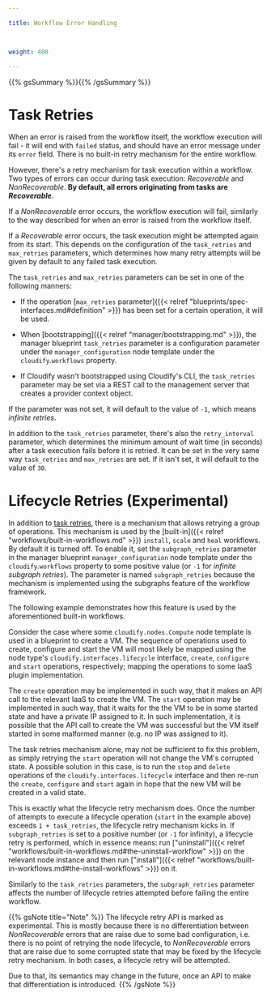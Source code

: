```yaml
---

title: Workflow Error Handling



weight: 400

---
```


{{% gsSummary %}}{{% /gsSummary %}}

# Task Retries

When an error is raised from the workflow itself, the workflow execution will fail - it will end with `failed` status, and should have an error message under its `error` field. There is no built-in retry mechanism for the entire workflow.

However, there's a retry mechanism for task execution within a workflow.
Two types of errors can occur during task execution: *Recoverable* and *NonRecoverable*. **By default, all errors originating from tasks are *Recoverable***.

If a *NonRecoverable* error occurs, the workflow execution will fail, similarly to the way described for when an error is raised from the workflow itself.

If a *Recoverable* error occurs, the task execution might be attempted again from its start. This depends on the configuration of the `task_retries` and `max_retries` parameters, which determines how many retry attempts will be given by default to any failed task execution.

The `task_retries` and `max_retries` parameters can be set in one of the following manners:

* If the operation [`max_retries` parameter]({{< relref "blueprints/spec-interfaces.md#definition" >}}) has been set for a certain operation, it will be used.

* When [bootstrapping]({{< relref "manager/bootstrapping.md" >}}), the manager blueprint `task_retries` parameter is a configuration parameter under the `manager_configuration` node template under the `cloudify`.`workflows` property.

* If Cloudify wasn't bootstrapped using Cloudify's CLI, the `task_retries` parameter may be set via a REST call to the management server that creates a provider context object.

If the parameter was not set, it will default to the value of `-1`, which means *infinite retries*.

In addition to the `task_retries` parameter, there's also the `retry_interval` parameter, which determines the minimum amount of wait time (in seconds) after a task execution fails before it is retried. It can be set in the very same way `task_retries` and `max_retries` are set. If it isn't set, it will default to the value of `30`.

# Lifecycle Retries (Experimental)

In addition to [task retries](#task-retries), there is a mechanism that allows retrying a group of operations. This mechanism is used by the [built-in]({{< relref "workflows/built-in-workflows.md" >}}) `install`, `scale` and `heal` workflows. By default it is turned off. To enable it, set the `subgraph_retries` parameter in the manager blueprint `manager_configuration` node template under the `cloudify`.`workflows` property to some positive value (or `-1` for *infinite subgraph retries*). The parameter is named `subgraph_retries` because the mechanism is implemented using the subgraphs feature of the workflow framework.

The following example demonstrates how this feature is used by the aforementioned built-in workflows.

Consider the case where some `cloudify.nodes.Compute` node template is used in a blueprint to create a VM. The sequence of operations used to create, configure and start the VM will most likely be mapped using the node type's `cloudify.interfaces.lifecycle` interface, `create`, `configure` and `start` operations, respectively; mapping the operations to some IaaS plugin implementation.

The `create` operation may be implemented in such way, that it makes an API call to the relevant IaaS to create the VM. The `start` operation may be implemented in such way, that it waits for the the VM to be in some started state and have a private IP assigned to it. In such implementation, it is possible that the API call to create the VM was successful but the VM itself started in some malformed manner (e.g. no IP was assigned to it).

The task retries mechanism alone, may not be sufficient to fix this problem, as simply retrying the `start` operation will not change the VM's corrupted state. A possible solution in this case, is to run the `stop` and `delete` operations of the `cloudify.interfaces.lifecycle` interface and then re-run the `create`, `configure` and `start` again in hope that the new VM will be created in a valid state.

This is exactly what the lifecycle retry mechanism does. Once the number of attempts to execute a lifecycle operation (`start` in the example above) exceeds `1 + task_retries`, the lifecycle retry mechanism kicks in. If `subgraph_retries` is set to a positive number (or `-1` for infinity), a lifecycle retry is performed, which in essence means: run ["uninstall"]({{< relref "workflows/built-in-workflows.md#the-uninstall-workflow" >}}) on the relevant node instance and then run ["install"]({{< relref "workflows/built-in-workflows.md#the-install-workflows" >}}) on it.

Similarly to the `task_retries` parameters, the `subgraph_retries` parameter affects the number of lifecycle retries attempted before failing the entire workflow.

{{% gsNote title="Note" %}}
The lifecycle retry API is marked as experimental. This is mostly because there is no differentiation between *NonRecoverable* errors that are raise due to some bad configuration, i.e. there is no point of retrying the node lifecycle, to *NonRecoverable* errors that are raise due to some corrupted state that may be fixed by the lifecycle retry mechanism. In both cases, a lifecycle retry will be attempted.

Due to that, its semantics may change in the future, once an API to make that differentiation is introduced.
{{% /gsNote %}}

